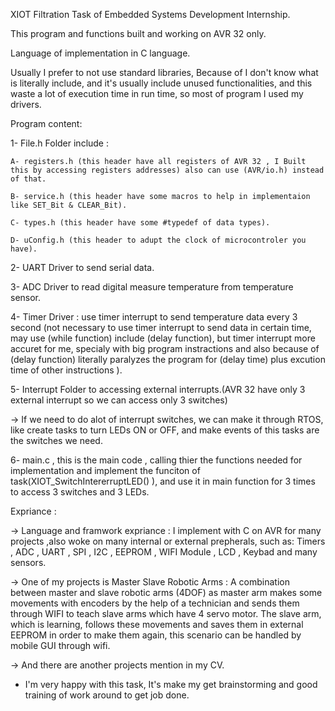 XIOT Filtration Task of Embedded Systems Development Internship.

This program and functions built and working on AVR 32 only.

Language of implementation in C language.

Usually I prefer to not use standard libraries, Because of I don't know what is literally include, and it's usually include unused functionalities, and this waste a lot of execution time in run time, so most of program I used my drivers.


Program content:

1- File.h Folder include :

    A- registers.h (this header have all registers of AVR 32 , I Built this by accessing registers addresses) also can use (AVR/io.h) instead of that.
    
    B- service.h (this header have some macros to help in implementaion like SET_Bit & CLEAR_Bit).
    
    C- types.h (this header have some #typedef of data types).
    
    D- uConfig.h (this header to adupt the clock of microcontroler you have).
    
2- UART Driver to send serial data.

3- ADC Driver to read digital measure temperature from temperature sensor.

4- Timer Driver : use timer interrupt to send temperature data every 3 second (not necessary to use timer interrupt to send data in certain time, may use (while function) include (delay function), but timer interrupt more accuret for me, specialy with big program instractions and also because of (delay function) literally paralyzes the program for (delay time) plus excution time of other instructions ).

5- Interrupt Folder to accessing external interrupts.(AVR 32 have only 3 external interrupt so we can access only 3 switches)

-> If we need to do alot of interrupt switches, we can make it through RTOS, like create tasks to turn LEDs ON or OFF, and make events of this tasks are the switches we need.

6- main.c , this is the main code , calling thier the functions needed for implementation and implement the funciton of task(XIOT_SwitchIntererruptLED() ), and use it in main function for 3 times to access 3 switches and 3 LEDs.


Expriance :

-> Language and framwork expriance : I implement with C on AVR for many projects ,also woke on many internal or external prepherals, such as:
    Timers , ADC , UART , SPI , I2C , EEPROM , WIFI Module , LCD , Keybad and many sensors.

-> One of my projects is Master Slave Robotic Arms :
        A combination between master and slave robotic arms (4DOF) as master arm makes some movements with encoders by the help of a technician and sends them through WIFI to teach slave arms which have 4 servo motor. The slave arm, which is learning, follows these movements and saves them in external EEPROM in order to make them again, this scenario can be handled by mobile GUI through wifi.

-> And there are another projects mention in my CV.


- I'm very happy with this task, It's make my get brainstorming and good training of work around to get job done.
